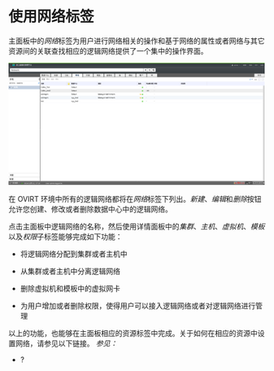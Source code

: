 # 使用网络标签

主面板中的*网络*标签为用户进行网络相关的操作和基于网络的属性或者网络与其它资源间的关联查找相应的逻辑网络提供了一个集中的操作界面。

![网络标签](../images/Logical_Networks-Networks_Tab.png)

在 OVIRT
环境中所有的逻辑网络都将在*网络*标签下列出。*新建*、*编辑*和*删除*按钮允许您创建、修改或者删除数据中心中的逻辑网络。

点击主面板中逻辑网络的名称，然后使用详情面板中的*集群*、*主机*、*虚拟机*、*模板*以及*权限*子标签能够完成如下功能：

-   将逻辑网络分配到集群或者主机中

-   从集群或者主机中分离逻辑网络

-   删除虚拟机和模板中的虚拟网卡

-   为用户增加或者删除权限，使得用户可以接入逻辑网络或者对逻辑网络进行管理

以上的功能，也能够在主面板相应的资源标签中完成。关于如何在相应的资源中设置网络，请参见以下链接。
*参见：*

-   ?

